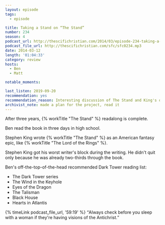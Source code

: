 ```yaml
---
layout: episode
tags:
  - episode

title: Taking a Stand on “The Stand”
number: 234
season: 4
podcast_url: http://thescifichristian.com/2014/03/episode-234-taking-a-stand-on-the-stand/
podcast_file_url: http://thescifichristian.com/sfc/sfc0234.mp3
date: 2014-03-12
length: '01:04:33'
category: review
hosts:
  - Ben
  - Matt

notable_moments:

last_listen: 2019-09-20
recommendation: yes
recommendation_reason: Interesting discussion of The Stand and King's oeuvre in general
archivist_note: made a plan for the project, read it 
---
```

After three years, {% workTitle "The Stand" %} readalong is complete.

Ben read the book in three days in high school.

Stephen King wrote {% workTitle "The Stand" %} as an American fantasy epic, like {% workTitle "The Lord of the Rings" %}.

Stephen King got his worst writer's block during the writing. He didn't quit only because he was already two-thirds through the book.

Ben's off-the-top-of-the-head recommended Dark Tower reading list:
- The Dark Tower series
- The Wind in the Keyhole
- Eyes of the Dragon
- The Talisman
- Black House
- Hearts in Atlantis

<div class="quote">
  {% timeLink podcast_file_url, '59:19' %}
  <q class="ben">Always check before you sleep with a woman if they're having visions of the Antichrist.</q>
</div>